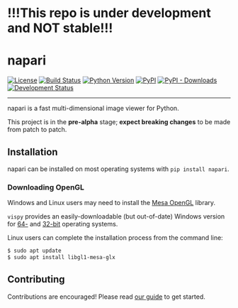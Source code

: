 <h1> !!!This repo is under development and NOT stable!!! </h1>

# napari
[![License](https://img.shields.io/pypi/l/napari.svg)](https://github.com/napari/napari/raw/master/LICENSE)
[![Build Status](https://api.cirrus-ci.com/github/Napari/napari.svg)](https://cirrus-ci.com/napari/napari)
[![Python Version](https://img.shields.io/pypi/pyversions/napari.svg)](https://python.org)
[![PyPI](https://img.shields.io/pypi/v/napari.svg)](https://pypi.org/project/napari)
[![PyPI - Downloads](https://img.shields.io/pypi/dm/napari.svg)](https://pypistats.org/packages/napari)
[![Development Status](https://img.shields.io/pypi/status/napari.svg)](https://github.com/napari/napari)

---

napari is a fast multi-dimensional image viewer for Python.

This project is in the **pre-alpha** stage; **expect breaking changes** to be made from patch to patch.

## Installation

napari can be installed on most operating systems with `pip install napari`.

### Downloading OpenGL

Windows and Linux users may need to install the [Mesa OpenGL](https://www.mesa3d.org/) library.

`vispy` provides an easily-downloadable (but out-of-date) Windows version for [64-](https://github.com/vispy/demo-data/raw/master/mesa/opengl32_mingw_64.dll) and [32-bit](https://github.com/vispy/demo-data/raw/master/mesa/opengl32_mingw_64.dll) operating systems.

Linux users can complete the installation process from the command line:

```sh
$ sudo apt update
$ sudo apt install libgl1-mesa-glx
```

## Contributing

Contributions are encouraged! Please read [our guide](https://github.com/napari/napari/blob/master/CONTRIBUTING.md) to get started.
